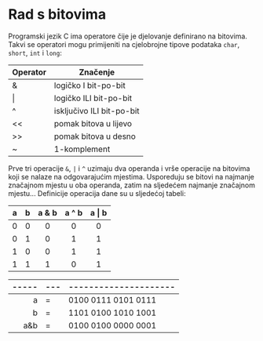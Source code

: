 # Rad s bitovima

Programski jezik C ima operatore čije je djelovanje definirano na bitovima. Takvi se operatori mogu primijeniti na cjelobrojne tipove
podataka `char`, `short`, `int` i `long`:

| Operator   | Značenje                   |
| ---------- | -------------------------- |
| &          | logičko I bit-po-bit       |
| \|         | logičko ILI bit-po-bit     |
| ^          | isključivo ILI bit-po-bit  |
| <<         | pomak bitova u lijevo      |
| >>         | pomak bitova u desno       |
| ~          | 1-komplement               |

Prve tri operacije `&`, `|` i `^` uzimaju dva operanda i vrše operacije na
bitovima koji se nalaze na odgovarajućim mjestima. Usporeduju se bitovi na
najmanje značajnom mjestu u oba operanda, zatim na sljedećem najmanje
značajnom mjestu... Definicije operacija dane su u sljedećoj tabeli:

| a | b | a & b | a ^ b | a \| b |
|:-:|:-:|:-----:|:-----:|:------:|
| 0 | 0 |   0   |   0   |   0    |
| 0 | 1 |   0   |   1   |   1    |
| 1 | 0 |   0   |   1   |   1    |
| 1 | 1 |   1   |   0   |   1    |

|-----|---|---------------------|
|----:|---|---------------------|
| a   | = | 0100 0111 0101 0111 |
| b   | = | 1101 0100 1010 1001 |
| a&b | = | 0100 0100 0000 0001 |